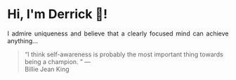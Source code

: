 # Hi, I'm Derrick 👋!
<p align="justify">I admire uniqueness and believe that a clearly focused mind can achieve anything...</p> 
<!-- #quote-start -->
<blockquote>&ldquo;I think self-awareness is probably the most important thing towards being a champion. &rdquo; &mdash; <footer>Billie Jean King</footer></blockquote>
<!-- #quote-end -->
